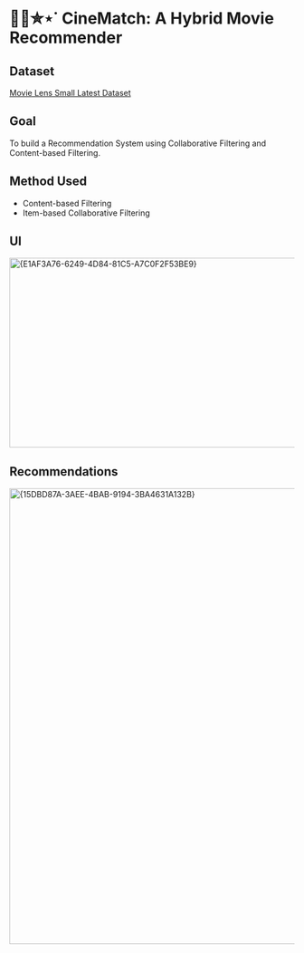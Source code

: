 <h1> 🍿🎥✮⋆˙ CineMatch: A Hybrid Movie Recommender </h1>

## Dataset
[Movie Lens Small Latest Dataset](https://www.kaggle.com/datasets/shubhammehta21/movie-lens-small-latest-dataset)

## Goal
To build a Recommendation System using Collaborative Filtering and Content-based Filtering.

## Method Used
- Content-based Filtering
- Item-based Collaborative Filtering

## UI
<img width="1254" height="335" alt="{E1AF3A76-6249-4D84-81C5-A7C0F2F53BE9}" src="https://github.com/user-attachments/assets/dd90e025-93ed-439d-be3e-9a9a0982e05f" />

## Recommendations
<img width="1769" height="805" alt="{15DBD87A-3AEE-4BAB-9194-3BA4631A132B}" src="https://github.com/user-attachments/assets/f8b75487-e17e-43ff-8925-3e8b9c73a22f" />
